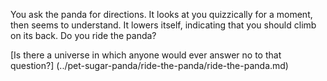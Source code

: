 You ask the panda for directions.  It looks at you quizzically for a moment, then seems to 
understand.  It lowers itself, indicating that you should climb on its back.  Do you ride 
the panda?

[Is there a universe in which anyone would ever answer no to that question?]
(../pet-sugar-panda/ride-the-panda/ride-the-panda.md)